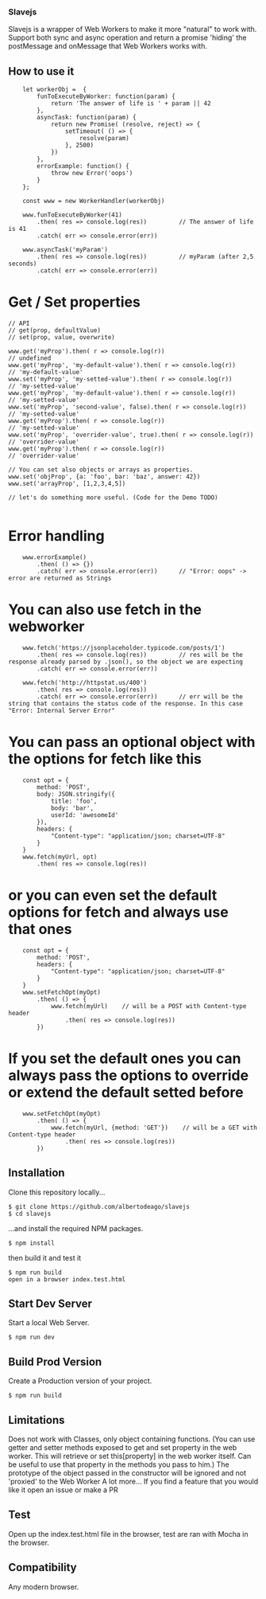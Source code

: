 ### Slavejs

Slavejs is a wrapper of Web Workers to make it more "natural" to work with. Support both sync and async operation and return a promise 'hiding' the postMessage and onMessage that Web Workers works with.

## How to use it

```
    let workerObj =  {
        funToExecuteByWorker: function(param) {
            return 'The answer of life is ' + param || 42
        },
        asyncTask: function(param) {
            return new Promise( (resolve, reject) => {
                setTimeout( () => {
                    resolve(param)
                }, 2500)
            })
        },
        errorExample: function() {
            throw new Error('oops')
        }
    };

    const www = new WorkerHandler(workerObj)
    
    www.funToExecuteByWorker(41)
        .then( res => console.log(res))         // The answer of life is 41
        .catch( err => console.error(err))

    www.asyncTask('myParam')
        .then( res => console.log(res))         // myParam (after 2,5 seconds)
        .catch( err => console.error(err))
```
# Get / Set properties
```
// API
// get(prop, defaultValue)
// set(prop, value, overwrite)

www.get('myProp').then( r => console.log(r))                             // undefined
www.get('myProp', 'my-default-value').then( r => console.log(r))         // 'my-default-value'
www.set('myProp', 'my-setted-value').then( r => console.log(r))          // 'my-setted-value'
www.get('myProp', 'my-default-value').then( r => console.log(r))         // 'my-setted-value'
www.set('myProp', 'second-value', false).then( r => console.log(r))      // 'my-setted-value'
www.get('myProp').then( r => console.log(r))                             // 'my-setted-value'
www.set('myProp', 'overrider-value', true).then( r => console.log(r))    // 'overrider-value'
www.get('myProp').then( r => console.log(r))                             // 'overrider-value'

// You can set also objects or arrays as properties.
www.set('objProp', {a: 'foo', bar: 'baz', answer: 42})
www.set('arrayProp', [1,2,3,4,5])

// let's do something more useful. (Code for the Demo TODO)


```

# Error handling
```
    www.errorExample()
        .then( () => {})
        .catch( err => console.error(err))      // "Error: oops" -> error are returned as Strings
```

# You can also use fetch in the webworker
```
    www.fetch('https://jsonplaceholder.typicode.com/posts/1')
        .then( res => console.log(res))         // res will be the response already parsed by .json(), so the object we are expecting
        .catch( err => console.error(err))

    www.fetch('http://httpstat.us/400')
        .then( res => console.log(res))
        .catch( err => console.error(err))      // err will be the string that contains the status code of the response. In this case "Error: Internal Server Error"
```

# You can pass an optional object with the options for fetch like this
```
    const opt = { 
        method: 'POST',
        body: JSON.stringify({
            title: 'foo',
            body: 'bar',
            userId: 'awesomeId'
        }),
        headers: {
            "Content-type": "application/json; charset=UTF-8"
        }
    }
    www.fetch(myUrl, opt)
        .then( res => console.log(res))
```

# or you can even set the default options for fetch and always use that ones
```
    const opt = {
        method: 'POST',
        headers: {
            "Content-type": "application/json; charset=UTF-8"
        }
    }
    www.setFetchOpt(myOpt)
        .then( () => {
            www.fetch(myUrl)    // will be a POST with Content-type header
                .then( res => console.log(res))
        })
```

# If you set the default ones you can always pass the options to override or extend the default setted before
```
    www.setFetchOpt(myOpt)
        .then( () => {
            www.fetch(myUrl, {method: 'GET'})    // will be a GET with Content-type header
                .then( res => console.log(res))
        })

```

## Installation

Clone this repository locally...

```
$ git clone https://github.com/albertodeago/slavejs
$ cd slavejs
```

...and install the required NPM packages.

```
$ npm install
```

then build it and test it

```
$ npm run build
open in a browser index.test.html
```

## Start Dev Server

Start a local Web Server.

```
$ npm run dev
```

## Build Prod Version

Create a Production version of your project.

```
$ npm run build
```

## Limitations

Does not work with Classes, only object containing functions. (You can use getter and setter methods exposed to get and set property in the web worker. This will retrieve or set this[property] in the web worker itself. Can be useful to use that property in the methods you pass to him.)
The prototype of the object passed in the constructor will be ignored and not 'proxied' to the Web Worker
A lot more... If you find a feature that you would like it open an issue or make a PR

## Test

Open up the index.test.html file in the browser, test are ran with Mocha in the browser.

## Compatibility

Any modern browser.